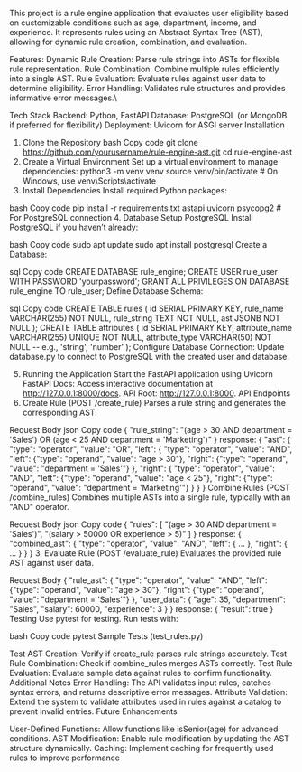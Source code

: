 This project is a rule engine application that evaluates user eligibility based on customizable conditions such as age, department, income, and experience. 
It represents rules using an Abstract Syntax Tree (AST), allowing for dynamic rule creation, combination, and evaluation.

Features:
Dynamic Rule Creation: Parse rule strings into ASTs for flexible rule representation.
Rule Combination: Combine multiple rules efficiently into a single AST.
Rule Evaluation: Evaluate rules against user data to determine eligibility.
Error Handling: Validates rule structures and provides informative error messages.\

Tech Stack
Backend: Python, FastAPI
Database: PostgreSQL (or MongoDB if preferred for flexibility)
Deployment: Uvicorn for ASGI server
Installation
1. Clone the Repository
bash
Copy code
git clone https://github.com/yourusername/rule-engine-ast.git
cd rule-engine-ast
2. Create a Virtual Environment
Set up a virtual environment to manage dependencies:
python3 -m venv venv
source venv/bin/activate  # On Windows, use venv\Scripts\activate
3. Install Dependencies
Install required Python packages:

bash
Copy code
pip install -r requirements.txt
astapi
uvicorn
psycopg2  # For PostgreSQL connection
4. Database Setup
PostgreSQL
Install PostgreSQL if you haven’t already:

bash
Copy code
sudo apt update
sudo apt install postgresql
Create a Database:

sql
Copy code
CREATE DATABASE rule_engine;
CREATE USER rule_user WITH PASSWORD 'yourpassword';
GRANT ALL PRIVILEGES ON DATABASE rule_engine TO rule_user;
Define Database Schema:

sql
Copy code
CREATE TABLE rules (
    id SERIAL PRIMARY KEY,
    rule_name VARCHAR(255) NOT NULL,
    rule_string TEXT NOT NULL,
    ast JSONB NOT NULL
);
CREATE TABLE attributes (
    id SERIAL PRIMARY KEY,
    attribute_name VARCHAR(255) UNIQUE NOT NULL,
    attribute_type VARCHAR(50) NOT NULL  -- e.g., 'string', 'number'
);
Configure Database Connection: Update database.py to connect to PostgreSQL with the created user and database.

5. Running the Application
Start the FastAPI application using Uvicorn
FastAPI Docs: Access interactive documentation at http://127.0.0.1:8000/docs.
API Root: http://127.0.0.1:8000.
API Endpoints
1. Create Rule (POST /create_rule)
Parses a rule string and generates the corresponding AST.

Request Body
json
Copy code
{
  "rule_string": "(age > 30 AND department = 'Sales') OR (age < 25 AND department = 'Marketing')"
}
response:
{
  "ast": {
    "type": "operator",
    "value": "OR",
    "left": {
      "type": "operator",
      "value": "AND",
      "left": {"type": "operand", "value": "age > 30"},
      "right": {"type": "operand", "value": "department = 'Sales'"}
    },
    "right": {
      "type": "operator",
      "value": "AND",
      "left": {"type": "operand", "value": "age < 25"},
      "right": {"type": "operand", "value": "department = 'Marketing'"}
    }
  }
}
Combine Rules (POST /combine_rules)
Combines multiple ASTs into a single rule, typically with an "AND" operator.

Request Body
json
Copy code
{
  "rules": [
    "(age > 30 AND department = 'Sales')",
    "(salary > 50000 OR experience > 5)"
  ]
}
response:
{
  "combined_ast": {
    "type": "operator",
    "value": "AND",
    "left": { ... },
    "right": { ... }
  }
}
3. Evaluate Rule (POST /evaluate_rule)
Evaluates the provided rule AST against user data.

Request Body
{
  "rule_ast": {
    "type": "operator",
    "value": "AND",
    "left": {"type": "operand", "value": "age > 30"},
    "right": {"type": "operand", "value": "department = 'Sales'"}
  },
  "user_data": {
    "age": 35,
    "department": "Sales",
    "salary": 60000,
    "experience": 3
  }
}
response:
{
"result": true
}
Testing
Use pytest for testing. Run tests with:

bash
Copy code
pytest
Sample Tests (test_rules.py)

Test AST Creation: Verify if create_rule parses rule strings accurately.
Test Rule Combination: Check if combine_rules merges ASTs correctly.
Test Rule Evaluation: Evaluate sample data against rules to confirm functionality.
Additional Notes
Error Handling: The API validates input rules, catches syntax errors, and returns descriptive error messages.
Attribute Validation: Extend the system to validate attributes used in rules against a catalog to prevent invalid entries.
Future Enhancements

User-Defined Functions: Allow functions like isSenior(age) for advanced conditions.
AST Modification: Enable rule modification by updating the AST structure dynamically.
Caching: Implement caching for frequently used rules to improve performance
